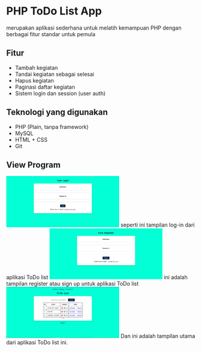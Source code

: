 # PHP ToDo List App

merupakan aplikasi sederhana untuk melatih kemampuan PHP dengan berbagai fitur standar untuk pemula

## Fitur 
- Tambah kegiatan
- Tandai kegiatan sebagai selesai
- Hapus kegiatan
- Paginasi daftar kegiatan
- Sistem login dan session (user auth)

## Teknologi yang digunakan
- PHP (Plain, tanpa framework)
- MySQL
- HTML + CSS
- Git

## View Program 
<img src="_img/halaman login.png" alt="Halaman Log-in" width="300"/>
seperti ini tampilan log-in dari aplikasi ToDo list

<img src="_img/halaman sign in.png" alt="Halaman sign-up" width="300"/>
ini adalah tampilan register atau sign up untuk aplikasi ToDo list

<img src="_img/halaman utama.png" alt="Halaman Utama" width="300"/>
Dan ini adalah tampilan utama dari aplikasi ToDo list ini.
